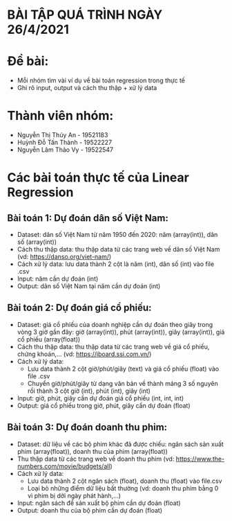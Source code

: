 # BÀI TẬP QUÁ TRÌNH NGÀY 26/4/2021
# Đề bài:
- Mỗi nhóm tìm vài ví dụ về bài toán regression trong thực tế
- Ghi rõ input, output và cách thu thập + xử lý data
# Thành viên nhóm:
- Nguyễn Thị Thúy An - 19521183
- Huỳnh Đỗ Tấn Thành - 19522227
- Nguyễn Lâm Thảo Vy - 19522547
# Các bài toán thực tế của Linear Regression
## Bài toán 1: Dự đoán dân số Việt Nam:
- Dataset: dân số Việt Nam từ năm 1950 đến 2020: năm (array(int)), dân số (array(int))
- Cách thu thập data: thu thập data từ các trang web về dân số Việt Nam (vd: https://danso.org/viet-nam/)
- Cách xử lý data: lưu data thành 2 cột là năm (int), dân số (int) vào file .csv
- Input: năm cần dự đoán (int)
- Output: dân số Việt Nam tại năm cần dự đoán (int)
## Bài toán 2: Dự đoán giá cổ phiếu:
- Dataset: giá cổ phiếu của doanh nghiệp cần dự đoán theo giây trong vòng 3 giờ gần đây: giờ (array(int)), phút (array(int)), giây (array(int)), giá cổ phiếu (array(float))
- Cách thu thập data: thu thập data từ các trang web về giá cổ phiếu, chứng khoán,... (vd: https://iboard.ssi.com.vn/)
- Cách xử lý data: 
  - Lưu data thành 2 cột giờ/phút/giây (text) và giá cổ phiếu (float) vào file .csv
  - Chuyển giờ/phút/giây từ dạng văn bản về thành mảng 3 số nguyên rồi thành 3 cột giờ (int), phút (int), giây (int)
- Input: giờ, phút, giây cần dự đoán giá cổ phiếu (int, int, int)
- Output: giá cổ phiếu trong giờ, phút, giây cần dự đoán (float)
## Bài toán 3: Dự đoán doanh thu phim:
- Dataset: dữ liệu về các bộ phim khác đã được chiếu: ngân sách sản xuất phim (array(float)), doanh thu của phim (array(float)) 
- Thu thập data từ các trang web về doanh thu phim (vd: https://www.the-numbers.com/movie/budgets/all)
- Cách xử lý data:
  - Lưu data thành 2 cột ngân sách (float), doanh thu (float) vào file.csv
  - Loại bỏ những điểm dữ liệu bất thường (vd: doanh thu phim bằng 0 vì phim bị dời ngày phát hành,...)
- Input: ngân sách để sản xuất bộ phim cần dự đoán (float)
- Output: doanh thu của bộ phim cần dự đoán (float)
 
